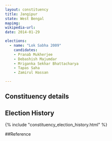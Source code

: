```yaml
---
layout: constituency
title: Jangipur
state: West Bengal
mapimg: 
wikipedia-url: 
date: 2014-01-29

elections: 
  - name: "Lok Sabha 2009"
    candidates: 
    - Pranab Mukherjee 
    - Debashish Majumdar 
    - Mriganka Sekhar Bhattacharya 
    - Tapas Saha 
    - Zamirul Hassan 

---
```

## Constituency details


## Election History
{% include "constituency_election_history.html" %}

##Reference
